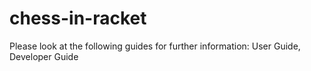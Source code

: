 # chess-in-racket
Please look at the following guides for further information:
    User Guide,
    Developer Guide
